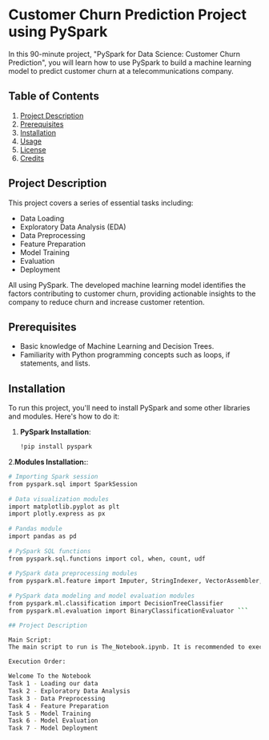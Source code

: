 # Customer Churn Prediction Project using PySpark

In this 90-minute project, "PySpark for Data Science: Customer Churn Prediction", you will learn how to use PySpark to build a machine learning model to predict customer churn at a telecommunications company.

## Table of Contents
1. [Project Description](#project-description)
2. [Prerequisites](#prerequisites)
3. [Installation](#installation)
4. [Usage](#usage)
5. [License](#license)
6. [Credits](#credits)

## Project Description

This project covers a series of essential tasks including:

- Data Loading
- Exploratory Data Analysis (EDA)
- Data Preprocessing
- Feature Preparation
- Model Training
- Evaluation
- Deployment

All using PySpark. The developed machine learning model identifies the factors contributing to customer churn, providing actionable insights to the company to reduce churn and increase customer retention.

## Prerequisites

- Basic knowledge of Machine Learning and Decision Trees.
- Familiarity with Python programming concepts such as loops, if statements, and lists.

## Installation

To run this project, you'll need to install PySpark and some other libraries and modules. Here's how to do it:

1. **PySpark Installation**:
   ```bash
   !pip install pyspark
   
2.**Modules Installation:**:
   ```bash
   # Importing Spark session
   from pyspark.sql import SparkSession
    
   # Data visualization modules
   import matplotlib.pyplot as plt
   import plotly.express as px
    
   # Pandas module
   import pandas as pd
    
   # PySpark SQL functions
   from pyspark.sql.functions import col, when, count, udf
    
   # PySpark data preprocessing modules
   from pyspark.ml.feature import Imputer, StringIndexer, VectorAssembler, StandardScaler
    
   # PySpark data modeling and model evaluation modules
   from pyspark.ml.classification import DecisionTreeClassifier
   from pyspark.ml.evaluation import BinaryClassificationEvaluator ```

## Project Description

Main Script:
The main script to run is The_Notebook.ipynb. It is recommended to execute this notebook on Google Colab.

Execution Order:

Welcome To the Notebook
Task 1 - Loading our data
Task 2 - Exploratory Data Analysis
Task 3 - Data Preprocessing
Task 4 - Feature Preparation
Task 5 - Model Training
Task 6 - Model Evaluation
Task 7 - Model Deployment

